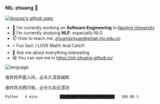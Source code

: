 ### NIL-zhuang 👋

<!--
**NIL-zhuang/NIL-zhuang** is a ✨ _special_ ✨ repository because its `README.md` (this file) appears on your GitHub profile.

Here are some ideas to get you started:

- 🔭 I’m currently working on ...
- 🌱 I’m currently learning ...
- 👯 I’m looking to collaborate on ...
- 🤔 I’m looking for help with ...
- 💬 Ask me about ...
- 📫 How to reach me: ...
- 😄 Pronouns: ...
- ⚡ Fun fact: ...
-->

[![Anurag's github stats](https://github-readme-stats.vercel.app/api?username=NIL-zhuang)](https://github.com/anuraghazra/github-readme-stats)

- 🔭 I’m currently working on **Software Engineering** in [Nanjing University](https://www.nju.edu.cn/)
- 🌱 I’m currently studying **NLP**, especially NLG
- 📫 How to reach me: zhuangziyuan@smail.nju.edu.cn
- ⚡ Fun fact: I LOVE Math! And Cats!!!
- 💬 Ask me about everything interesting
- 😄 You can see me in https://nil-zhuang.github.io/

![language](https://github-readme-stats.vercel.app/api/top-langs/?username=NIL-zhuang&hide=TeX&layout=compact&theme=dark)

谁终将声震人间，必长久深自缄默

谁终将点燃闪电，必长久如云漂泊

<!--START_SECTION:waka-->

```text
Python   4 mins          █████████████████████████   100.00 %
```

<!--END_SECTION:waka-->
